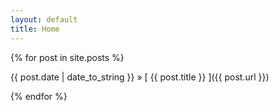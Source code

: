 ```yaml
---
layout: default
title: Home
---
```

{% for post in site.posts %}

{{ post.date | date_to_string }} &raquo; [ {{ post.title }} ]({{ post.url }})

{% endfor %}
